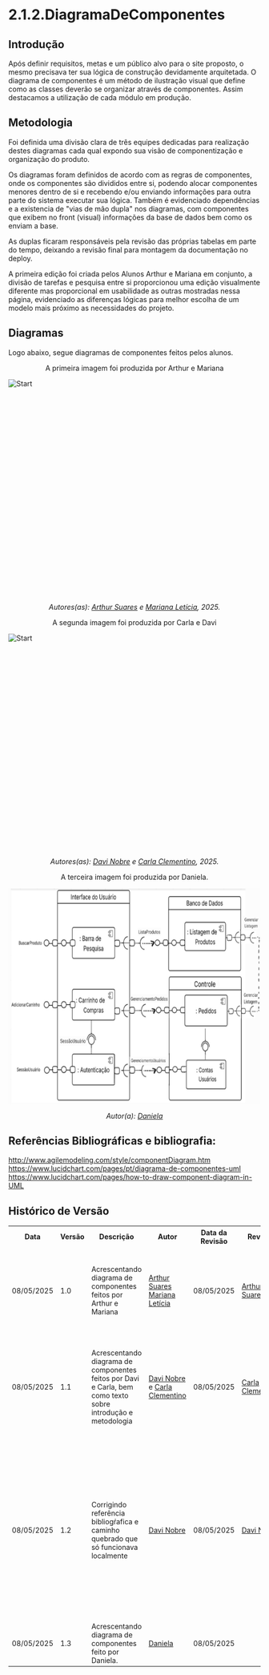 # 2.1.2.DiagramaDeComponentes

## Introdução

Após definir requisitos, metas e um público alvo para o site proposto, o mesmo precisava ter sua lógica de construção devidamente arquitetada. O diagrama de componentes é um método de ilustração visual que define como as classes deverão se organizar através de componentes. Assim destacamos a utilização de cada módulo em produção.

## Metodologia

Foi definida uma divisão clara de três equipes dedicadas para realização destes diagramas cada qual expondo sua visão de componentização e organização do produto. 

Os diagramas foram definidos de acordo com as regras de componentes, onde os componentes são divididos entre si, podendo alocar componentes menores dentro de si e recebendo e/ou enviando informações para outra parte do sistema executar sua lógica. Também é evidenciado dependências e a existencia de "vias de mão dupla" nos diagramas, com componentes que exibem no front (visual) informações da base de dados bem como os enviam a base. 

As duplas ficaram responsáveis pela revisão das próprias tabelas em parte do tempo, deixando a revisão final para montagem da documentação no deploy.

A primeira edição foi criada pelos Alunos Arthur e Mariana em conjunto, a divisão de tarefas e pesquisa entre si proporcionou uma edição visualmente diferente mas proporcional em usabilidade as outras mostradas nessa página, evidenciado as diferenças lógicas para melhor escolha de um modelo mais próximo as necessidades do projeto. 



## Diagramas

Logo abaixo, segue diagramas de componentes feitos pelos alunos.

<p style="text-align: center;">A primeira imagem foi produzida por Arthur e Mariana</p>   

<img src="./assets/a1.png" alt="Start" style="display: block; margin: 0 auto;" width="768" height="432">

<p align="center"><em>Autores(as): <a href="https://github.com/arthur-suares">Arthur Suares</a> e <a href="https://github.com/Marianannn">Mariana Letícia</a>, 2025.</em></p>


<p style="text-align: center;">A segunda imagem foi produzida por Carla e Davi</p> 


<img src="./assets/a2.png" alt="Start" style="display: block; margin: 0 auto;" width="768" height="432">

<p align="center"><em>Autores(as): <a href="https://github.com/Jagaima">Davi Nobre</a> e <a href="https://github.com/ccarlaa">Carla Clementino</a>, 2025.</em></p>


<p style="text-align: center;">A terceira imagem foi produzida por Daniela.</p> 


<img src="../assets/DiagramaComponentes.png" alt="Diagrama de Componentes" style="display: block; margin: 0 auto;" width="768" height="432">


<p align="center"><em>Autor(a): <a href="https://github.com/danialarcao">Daniela</a></em></p>


## Referências Bibliográficas e bibliografia:

<http://www.agilemodeling.com/style/componentDiagram.htm>
<https://www.lucidchart.com/pages/pt/diagrama-de-componentes-uml>
<https://www.lucidchart.com/pages/how-to-draw-component-diagram-in-UML>

## Histórico de Versão

<div align="center">
    <table>
        <tr>
            <th>Data</th>
            <th>Versão</th>
            <th>Descrição</th>
            <th>Autor</th>
            <th>Data da Revisão</th>
            <th>Revisor</th>
            <th>Descrição de Revisão</th>
        </tr>
        <tr>
            <td>08/05/2025</td>
            <td>1.0</td>
            <td>Acrescentando diagrama de componentes feitos por Arthur e Mariana</td>
            <td><a href="https://github.com/arthur-suares">Arthur Suares</a> <a href="https://github.com/Marianannn">Mariana Letícia</a></td>
            <td>08/05/2025</td>
            <td><a href="https://github.com/arthur-suares">Arthur Suares</a></td>
            <td>Foi revisado o diagrama de componentes da dupla que faço parte, seu posicionamento no documento e se era possível acessa-lo</td>
        </tr>
        <tr>
            <td>08/05/2025</td>
            <td>1.1</td>
            <td>Acrescentando diagrama de componentes feitos por Davi e Carla, bem como texto sobre introdução e metodologia</td>
            <td><a href="https://github.com/Jagaima">Davi Nobre</a> e <a href="https://github.com/ccarlaa">Carla Clementino</a></td>
            <td>08/05/2025</td>
            <td><a href="https://github.com/ccarlaa">Carla Clementino</a></td>
            <td>Foi revisado a versão de Arthur e Mariana, bem como a mudança de links quebrados no repositório e a conformidade de texto do que foi acrescentado</td>
        </tr>
        <tr>
            <td>08/05/2025</td>
            <td>1.2</td>
            <td>Corrigindo referência bibliogŕafica e caminho quebrado que só funcionava localmente</td>
            <td><a href="https://github.com/Jagaima">Davi Nobre</a></td>
            <td>08/05/2025</td>
            <td><a href="https://github.com/Jagaima">Davi Nobre</a></td>
            <td>Foi revisado minha própria parte onde notei que o caminho de uma imagem (imagem 2) estava quebrado apesar de funcionar localmente, em seguida proveitei e corrigi o link usado por mim e minha dupla como referência bibliográfica para hyperlink</td>
        </tr>
        <tr>
            <td>08/05/2025</td>
            <td>1.3</td>
            <td>Acrescentando diagrama de componentes feito por Daniela.</td>
            <td><a href="https://github.com/danialarcao">Daniela </a></td>
            <td>08/05/2025</td>
            <td><a href="https://github.com/ccarlaa"></a></td>
            <td></td>
        </tr>
    </table>
</div>